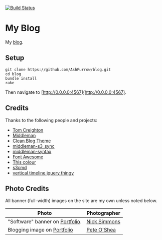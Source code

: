 [![Build Status](https://travis-ci.org/ashfurrow/blog.svg?branch=master)](https://travis-ci.org/ashfurrow/blog)

My Blog
================

My [blog](http://ashfurrow.com).

Setup
----------------

```shell
git clone https://github.com/AshFurrow/blog.git
cd blog
bundle install
rake
```

Then navigate to [http://0.0.0.0:4567](http://0.0.0.0:4567).

Credits
----------------

Thanks to the following people and projects:

- [Tom Creighton](https://twitter.com/ashfurrow/status/523393606431019008)
- [Middleman](http://middlemanapp.com)
- [Clean Blog Theme](http://startbootstrap.com/template-overviews/clean-blog/)
- [middleman-s3_sync](https://github.com/fredjean/middleman-s3_sync)
- [middleman-syntax](https://github.com/middleman/middleman-syntax)
- [Font Awesome](http://fortawesome.github.io/Font-Awesome/icons/)
- [This colour](http://www.colourlovers.com/color/398CCC/Walton)
- [s3cmd](http://s3tools.org/)
- [vertical timeline jquery thingy](http://www.jqueryscript.net/other/Responsive-Vertical-Timeline-With-jQuery-CSS3.html)

Photo Credits
----------------

All banner (full-width) images on the site are my own unless noted below. 

Photo | Photographer
--- | ---
"Software" banner on [Portfolio](http://ashfurrow.com/portfolio#software). | [Nick Simmons](http://instagram.com/nsimmons206)
Blogging image on [Portfolio](http://ashfurrow.com/portfolio#community) | [Pete O'Shea](https://www.flickr.com/photos/59668110@N04/5600161625)
